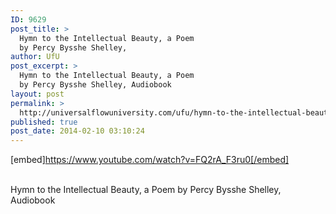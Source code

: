 ```yaml
---
ID: 9629
post_title: >
  Hymn to the Intellectual Beauty, a Poem
  by Percy Bysshe Shelley,
author: UfU
post_excerpt: >
  Hymn to the Intellectual Beauty, a Poem
  by Percy Bysshe Shelley, Audiobook
layout: post
permalink: >
  http://universalflowuniversity.com/ufu/hymn-to-the-intellectual-beauty-a-poem-by-percy-bysshe-shelley/
published: true
post_date: 2014-02-10 03:10:24
---
```

[embed]https://www.youtube.com/watch?v=FQ2rA_F3ru0[/embed]</br></br>
<p>Hymn to the Intellectual Beauty, a Poem by Percy Bysshe Shelley, Audiobook </p>